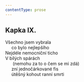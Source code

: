 ```yaml
---
contentType: prose
---
```


## Kapka IX.

Všechno jsem vybrala  
     co bylo nejlepšího  
Nejdéle nemocniční ticho  
V bílých spárách  
      (nemohu za to o čem se mi zdá)  
     zní jednočárkované fis  
     útěšný kohout ranní smrti
